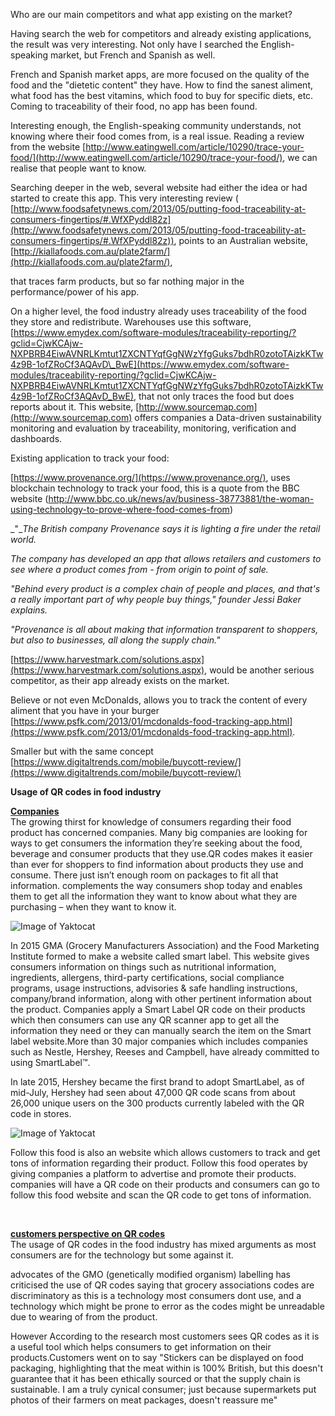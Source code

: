 Who are our main competitors and what app existing on the market?

Having search the web for competitors and already existing applications, the result was very interesting. Not only have I searched the English-speaking market, but French and Spanish as well.

French and Spanish market apps, are more focused on the quality of the food and the &quot;dietetic content&quot; they have. How to find the sanest aliment, what food has the best vitamins, which food to buy for specific diets, etc. Coming to traceability of their food, no app has been found.

Interesting enough, the English-speaking community understands, not knowing where their food comes from, is a real issue. Reading a review from the website [http://www.eatingwell.com/article/10290/trace-your-food/](http://www.eatingwell.com/article/10290/trace-your-food/), we can realise that people want to know.

Searching deeper in the web, several website had either the idea or had started to create this app. This very interesting review ( [http://www.foodsafetynews.com/2013/05/putting-food-traceability-at-consumers-fingertips/#.WfXPyddl82z](http://www.foodsafetynews.com/2013/05/putting-food-traceability-at-consumers-fingertips/#.WfXPyddl82z)), points to an Australian website, [http://kiallafoods.com.au/plate2farm/](http://kiallafoods.com.au/plate2farm/),

 that traces farm products, but so far nothing major in the performance/power of his app.

On a higher level, the food industry already uses traceability of the food they store and redistribute. Warehouses use this software, [https://www.emydex.com/software-modules/traceability-reporting/?gclid=CjwKCAjw-NXPBRB4EiwAVNRLKmtut1ZXCNTYqfGgNWzYfgGuks7bdhR0zotoTAizkKTw4z9B-1ofZRoCf3AQAvD\_BwE](https://www.emydex.com/software-modules/traceability-reporting/?gclid=CjwKCAjw-NXPBRB4EiwAVNRLKmtut1ZXCNTYqfGgNWzYfgGuks7bdhR0zotoTAizkKTw4z9B-1ofZRoCf3AQAvD_BwE), that not only traces the food but does reports about it. This website, [http://www.sourcemap.com](http://www.sourcemap.com) offers companies a Data-driven sustainability monitoring and evaluation by traceability, monitoring, verification and dashboards.

Existing application to track your food:

[https://www.provenance.org/](https://www.provenance.org/), uses blockchain technology to track your food, this is a quote from the BBC website (http://www.bbc.co.uk/news/av/business-38773881/the-woman-using-technology-to-prove-where-food-comes-from)

_&quot;__The British company Provenance says it is lighting a fire under the retail world._

_The company has developed an app that allows retailers and customers to see where a product comes from - from origin to point of sale._

_&quot;Behind every product is a complex chain of people and places, and that&#39;s a really important part of why people buy things,&quot; founder Jessi Baker explains._

_&quot;Provenance is all about making that information transparent to shoppers, but also to businesses, all along the supply chain.&quot;_

[https://www.harvestmark.com/solutions.aspx](https://www.harvestmark.com/solutions.aspx), would be another serious competitor, as their app already exists on the market.

Believe or not even McDonalds, allows you to track the content of every aliment that you have in your burger [https://www.psfk.com/2013/01/mcdonalds-food-tracking-app.html](https://www.psfk.com/2013/01/mcdonalds-food-tracking-app.html).

Smaller but with the same concept [https://www.digitaltrends.com/mobile/buycott-review/](https://www.digitaltrends.com/mobile/buycott-review/)


**Usage of QR codes in food industry**

<b><u>Companies</u></b>
<br>
The growing thirst for knowledge of consumers regarding their food product has concerned companies. Many big companies are looking for ways to get consumers the information they’re seeking about the food, beverage and consumer products that they use.QR codes makes it easier than ever for shoppers to find information about products they use and consume. There just isn’t enough room on packages to fit all that information. complements the way consumers shop today and enables them to get all the information they want to know about what they are purchasing – when they want to know it.
</br>

![Image of Yaktocat](http://www.enterworks.com/wp-content/uploads/2016/11/SmartLabel-logo.jpg)

In  2015 GMA (Grocery Manufacturers Association) and the Food Marketing Institute formed to make a website called smart label. This website gives consumers information on things such as nutritional information, ingredients, allergens, third-party certifications, social compliance programs, usage instructions, advisories & safe handling instructions, company/brand information, along with other pertinent information about the product. Companies apply a Smart Label QR code on their products which then consumers can use any QR scanner app to get all the information they need or they can manually search the item on the Smart label website.More than 30 major companies which includes companies such as Nestle, Hershey, Reeses and Campbell,  have already committed to using SmartLabel™.

In late 2015, Hershey became the first brand to adopt SmartLabel, as of mid-July, Hershey had seen about 47,000 QR code scans from about 26,000 unique users on the 300 products currently labeled with the QR code in stores.

![Image of Yaktocat](https://pbs.twimg.com/profile_images/412965598562234368/uEPAcVEh_400x400.png)


Follow this food is also an website which allows customers to track and get tons of information regarding their product. Follow this food operates by giving companies a platform to advertise and promote their products. companies will have a QR code on their products and consumers can go to follow this food website and scan the QR code to get tons of information. 

<br> 
	
<b><u>customers perspective on QR codes</u></b>
<br>
The usage of QR codes in the food industry has mixed arguments as most consumers are for the technology but some against it.

advocates of the GMO (genetically modified organism) labelling has criticised the use of QR codes saying that grocery associations codes are discriminatory as this is a technology most consumers dont use, and a technology which might be prone to error as the codes might be unreadable due to wearing of from the product.

However According to the research most customers sees QR codes as it is a useful tool which helps consumers to get information on their products.Customers went on to say "Stickers can be displayed on food packaging, highlighting that the meat within is 100% British, but this doesn't guarantee that it has been ethically sourced or that the supply chain is sustainable. I am a truly cynical consumer; just because supermarkets put photos of their farmers on meat packages, doesn't reassure me"